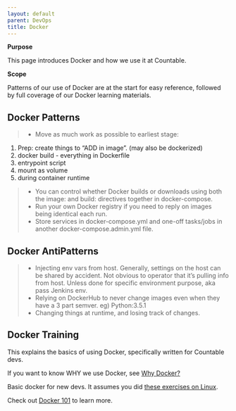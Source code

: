 ```yaml
---
layout: default
parent: DevOps
title: Docker
---
```


**Purpose**

This page introduces Docker and how we use it at Countable. 

**Scope**

Patterns of our use of Docker are at the start for easy reference, followed by full coverage of our Docker learning materials. 

## Docker Patterns

>   - Move as much work as possible to earliest stage:

1.  Prep: create things to “ADD in image”. (may also be dockerized)
2.  <span class="title-ref">docker build</span> - everything in
    Dockerfile
3.  entrypoint script
4.  mount as volume
5.  during container runtime

>   - You can control whether Docker builds or downloads using both the
>     <span class="title-ref">image:</span> and
>     <span class="title-ref">build:</span> directives together in
>     docker-compose.
>   - Run your own Docker registry if you need to reply on images being
>     identical each run.
>   - Store services in docker-compose.yml and one-off tasks/jobs in
>     another docker-compose.admin.yml file.

## Docker AntiPatterns

>   - Injecting env vars from host. Generally, settings on the host can
>     be shared by accident. Not obvious to operator that it’s pulling
>     info from host. Unless done for specific environment purpose, aka
>     pass Jenkins env.
>   - Relying on DockerHub to never change images even when they have a
>     3 part semver. eg) Python:3.5.1
>   - Changing things at runtime, and losing track of changes.

## Docker Training

This explains the basics of using Docker, specifically written for Countable devs. 

If you want to know WHY we use Docker, see [Why Docker?](../devops/WHY_DOCKER)

Basic docker for new devs. It assumes you did [these exercises on Linux](../programming/TRAINING).

Check out [Docker 101](../devops/DOCKER_101) to learn more.